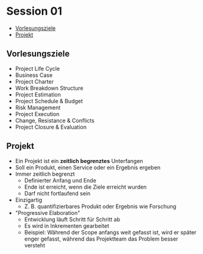 # Session 01

<!-- @import "[TOC]" {cmd="toc" depthFrom=2 depthTo=6 orderedList=false} -->
<!-- code_chunk_output -->

* [Vorlesungsziele](#vorlesungsziele)
* [Projekt](#projekt)

<!-- /code_chunk_output -->

## Vorlesungsziele
* Project Life Cycle
* Business Case
* Project Charter
* Work Breakdown Structure
* Project Estimation
* Project Schedule & Budget
* Risk Management
* Project Execution
* Change, Resistance & Conflicts
* Project Closure & Evaluation

## Projekt
* Ein Projekt ist ein **zeitlich begrenztes** Unterfangen
* Soll ein Produkt, einen Service oder ein Ergebnis ergeben
* Immer zeitlich begrenzt
  * Definierter Anfang und Ende
  * Ende ist erreicht, wenn die Ziele erreicht wurden
  * Darf nicht fortlaufend sein
* Einzigartig
  * Z. B. quantifizierbares Produkt oder Ergebnis wie Forschung
* "Progressive Elaboration"
  * Entwicklung läuft Schritt für Schritt ab
  * Es wird in Inkrementen gearbeitet
  * Beispiel: Während der Scope anfangs weit gefasst ist, wird er später enger gefasst, während das Projektteam das Problem besser versteht